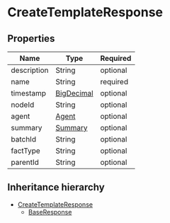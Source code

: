 

# CreateTemplateResponse

## Properties

Name | Type | Required
-------- | -------- | --------
description | String | optional
name | String | required
timestamp | [BigDecimal](BigDecimal.md) | optional
nodeId | String | optional
agent | [Agent](Agent.md) | optional
summary | [Summary](Summary.md) | optional
batchId | String | optional
factType | String | optional
parentId | String | optional




## Inheritance hierarchy


* [CreateTemplateResponse](CreateTemplateResponse.md)
    * [BaseResponse](BaseResponse.md)
